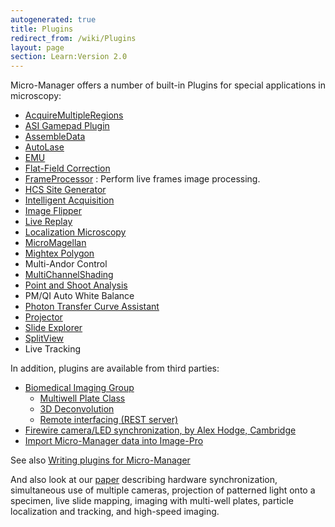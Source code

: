 ```yaml
---
autogenerated: true
title: Plugins
redirect_from: /wiki/Plugins
layout: page
section: Learn:Version 2.0
---
```


Micro-Manager offers a number of built-in Plugins for special
applications in microscopy:

  - [AcquireMultipleRegions](AcquireMultipleRegions)
  - [ASI Gamepad Plugin](ASI_Gamepad_Plugin)
  - [AssembleData](AssembleData)
  - [AutoLase](AutoLase)
  - [EMU](EMU)
  - [Flat-Field Correction](Flat-Field_Correction)
  - [FrameProcessor](FrameProcessor) : Perform live frames
    image processing.
-   [HCS Site Generator](HCS_Site_Generator)
-   [Intelligent Acquisition](Intelligent_Acquisition)
-   [Image Flipper](Image_Flipper)
-   [Live Replay](Live_Replay)
-   [Localization Microscopy](Localization_Microscopy)
-   [MicroMagellan](MicroMagellan)
-   [Mightex Polygon](Mightex_Polygon_Plugin)
-   Multi-Andor Control
-   [MultiChannelShading](MultiChannelShading)
-   [Point and Shoot Analysis](Point_and_Shoot_Analysis)
-   PM/QI Auto White Balance
-   [Photon Transfer Curve
    Assistant](Photon_Transfer_Curve_Assistant)
-   [Projector](Projector_Plugin)
-   [Slide Explorer](Slide_Explorer_Plugin)
-   [SplitView](SplitView)
-   Live Tracking

In addition, plugins are available from third parties:

-   [Biomedical Imaging Group](http://big.umassmed.edu)
    -   [Multiwell Plate Class](Well_Plate_Plugin)
    -   [3D Deconvolution](3D_Deconvolution)
    -   [Remote interfacing (REST
        server)](https://github.com/kbellve/MMrestServer)
-   [Firewire camera/LED synchronization, by Alex Hodge,
    Cambridge](http://flybrain.mrc-lmb.cam.ac.uk/dokuwiki/doku.php?id=alex:projects:fluorescent_imaging:start)
-   [Import Micro-Manager data into
    Image-Pro](http://www.mediacy.com/index.aspx?page=IP_MicroManager_plugin)

See also [Writing plugins for
Micro-Manager](Writing_plugins_for_Micro-Manager)

And also look at our
[paper](http://www.jbmethods.org/jbm/article/view/36/28) describing
hardware synchronization, simultaneous use of multiple cameras,
projection of patterned light onto a specimen, live slide mapping,
imaging with multi-well plates, particle localization and tracking, and
high-speed imaging.
